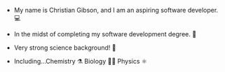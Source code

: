 - My name is Christian Gibson, and I am an aspiring software developer. 💻

- In the midst of completing my software development degree. 🏫

- Very strong science background! 🔬
- Including...Chemistry ⚗️ 
              Biology 👨‍🔬
              Physics ⚛️

<!---
Christian-Gibson/Christian-Gibson is a ✨ special ✨ repository because its `README.md` (this file) appears on your GitHub profile.
You can click the Preview link to take a look at your changes.
--->
